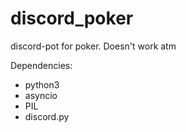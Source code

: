 # discord_poker
discord-pot for poker. Doesn't work atm

Dependencies:
* python3
* asyncio
* PIL
* discord.py
